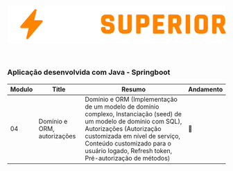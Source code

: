 <p align="center">
<img src = "banner/devsuperior.svg" alt="exercicio">
</p>

<br>

### Aplicação desenvolvida com Java - Springboot

| Modulo | Title | Resumo | Andamento |
|---| ----- | -------- | ---------- |
|04|Domínio e ORM, autorizações|Domínio e ORM (Implementação de um modelo de domínio complexo, Instanciação (seed) de um modelo de domínio com SQL), Autorizações (Autorização customizada em nível de serviço, Conteúdo customizado para o usuário logado, Refresh token, Pré-autorização de métodos)| :pushpin: |
